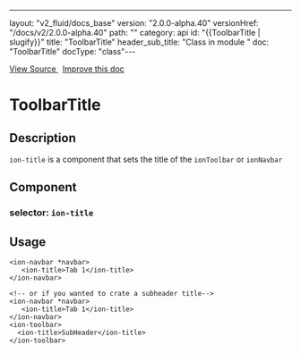 ---
layout: "v2_fluid/docs_base"
version: "2.0.0-alpha.40"
versionHref: "/docs/v2/2.0.0-alpha.40"
path: ""
category: api
id: "{{ToolbarTitle | slugify}}"
title: "ToolbarTitle"
header_sub_title: "Class in module "
doc: "ToolbarTitle"
docType: "class"---




<div class="improve-docs">
  <a href='http://github.com/driftyco/ionic2/tree/master/ionic/components/toolbar/toolbar.ts#L98'>
    View Source
  </a>
  &nbsp;
  <a href='http://github.com/driftyco/ionic2/edit/master/ionic/components/toolbar/toolbar.ts#L98'>
    Improve this doc
  </a>

</div>




<h1 class="api-title">


ToolbarTitle






</h1>






<h2>Description</h2>

<p><code>ion-title</code> is a component that sets the title of the <code>ionToolbar</code> or <code>ionNavbar</code></p>


<h2>Component</h2>
<h3>selector: <code>ion-title</code></h3>

<h2>Usage</h2>

<pre><code class="lang-html">&lt;ion-navbar *navbar&gt;
   &lt;ion-title&gt;Tab 1&lt;/ion-title&gt;
&lt;/ion-navbar&gt;

&lt;!-- or if you wanted to crate a subheader title--&gt;
&lt;ion-navbar *navbar&gt;
   &lt;ion-title&gt;Tab 1&lt;/ion-title&gt;
&lt;/ion-navbar&gt;
&lt;ion-toolbar&gt;
  &lt;ion-title&gt;SubHeader&lt;/ion-title&gt;
&lt;/ion-toolbar&gt;
</code></pre>





<!-- end content block -->


<!-- end body block -->

